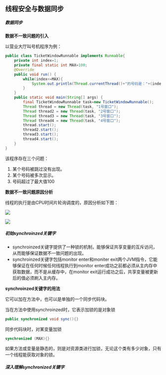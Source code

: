 ## 线程安全与数据同步

##### 数据同步

**数据不一致问题的引入**

以营业大厅叫号机程序为例：

```java
public class TicketWindowRunnable implements Runnable{
    private int index=1;
    private final static int MAX=100;
    @Override
    public void run() {
        while(index<=MAX){
            System.out.println(Thread.currentThread()+"的号码是："+(index++));
        }
    }
    public static void main(String[] args) {
        final TicketWindowRunnable task=new TicketWindowRunnable();
        Thread thread = new Thread(task, "1号窗口");
        Thread thread2 = new Thread(task, "2号窗口");
        Thread thread3 = new Thread(task, "3号窗口");
        Thread thread4 = new Thread(task, "4号窗口");
        thread.start();
        thread2.start();
        thread3.start();
        thread4.start();
    }
}
```

该程序存在三个问题：

1. 某个号码被跳过没有出现。
2. 某个号码被多次显示。
3. 号码超过了最大值100

**数据不一致问题原因分析**

线程的执行是由CPU时间片轮询调度的，原因分析如下图：

![](F:\__study__\hulianwang\study\note\java\java高并发编程详解\img\04_01thread.png)

![](F:\__study__\hulianwang\study\note\java\java高并发编程详解\img\04_02thread.png)

##### 初始synchroinzed关键字

- synchroinzed关键字提供了一种锁的机制，能够保证共享变量的互斥访问，从而能够保证数据不一致问题的出现。
- synchroinzed关键字包括monitor enter和moniter exit两个JVM指令，它能够保证在任何时候任何线程执行到monitor enter成功之前都必须从主内存中获取数据，而不是从缓存中，在monitor exit运行成功之后，共享变量被更新后的值必须刷入主内存。

**synchroinzed关键字的用法**

它可以加在方法中，也可以是单独的一个同步代码块。

当在方法中使用synchroinzed时，它表示加锁的是对象锁

```java
public synchronized void sync(){}
```

同步代码块时，对某变量加锁

```java
synchronized (MAX){}
```

如果方法或变量是静态的，则是对资源类进行加锁，无论这个类有多少对象，只有一个线程能获取对象的锁。

##### 深入理解synchronized关键字

